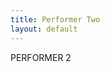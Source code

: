 ```yaml
---
title: Performer Two
layout: default
---
```

PERFORMER 2
<iframe height="100%" width="100%" src="//157.245.120.46:/LiveApp/play.html?name=performer_two" frameborder="0" allow="accelerometer; autoplay; encrypted-media;" allowfullscreen=""></iframe>
